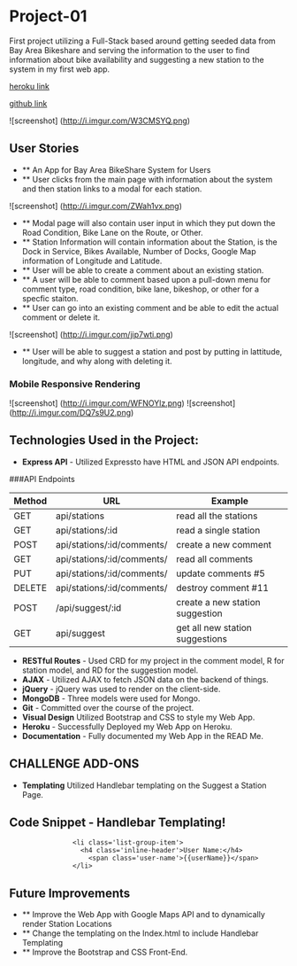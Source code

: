 # Project-01
First project utilizing a Full-Stack based around getting seeded data from Bay Area Bikeshare and serving the information to the user to find information about bike availability and suggesting a new station to the system in my first web app.

[heroku link](https://fast-depths-9180.herokuapp.com/)

[github link](https://github.com/trebloc/project-01)

![screenshot]
(http://i.imgur.com/W3CMSYQ.png)

## User Stories
* ** An App for Bay Area BikeShare System for Users
* ** User clicks from the main page with information about the system and then station links to a modal for each station.

![screenshot]
(http://i.imgur.com/ZWah1vx.png)

* ** Modal page will also contain user input in which they put down the Road Condition, Bike Lane on the Route, or Other.
* ** Station Information will contain information about the Station, is the Dock in Service, Bikes Available, Number of Docks, Google Map information of Longitude and Latitude.
* ** User will be able to create a comment about an existing station.
* ** A user will be able to comment based upon a pull-down menu for comment type, road condition, bike lane, bikeshop, or other for a specfic staiton.
*  ** User can go into an existing comment and be able to edit the actual comment or delete it.

![screenshot]
(http://i.imgur.com/jip7wti.png)

*  ** User will be able to suggest a station and post by putting in lattitude, longitude, and why along with deleting it.

### Mobile Responsive Rendering
![screenshot]
(http://i.imgur.com/WFNOYlz.png)
![screenshot]
(http://i.imgur.com/DQ7s9U2.png)

## Technologies Used in the Project:

* **Express API** - Utilized Expressto have HTML and JSON API endpoints.

###API Endpoints

Method | URL | Example
--- | --- | --- 
GET	| api/stations | read all the stations
GET	| api/stations/:id | read a single station
POST | api/stations/:id/comments/ | create a new comment
GET	| api/stations/:id/comments/ | read all comments
PUT	| api/stations/:id/comments/ | update comments #5
DELETE | api/stations/:id/comments/	| destroy comment #11
POST | /api/suggest/:id | create a new station suggestion
GET	| api/suggest |	get all new station suggestions 

* **RESTful Routes** - Used CRD for my project in the comment model, R for station model, and RD for the suggestion model.
* **AJAX** - Utilized AJAX to fetch JSON data on the backend of things.
* **jQuery** - jQuery was used to render on the client-side.
* **MongoDB** - Three models were used for Mongo.
* **Git** - Committed over the course of the project.
* **Visual Design** Utilized Bootstrap and CSS to style my Web App.
* **Heroku** - Successfully Deployed my Web App on Heroku.
* **Documentation** - Fully documented my Web App in the READ Me.

## CHALLENGE ADD-ONS
* **Templating** Utilized Handlebar templating on the Suggest a Station Page.

## Code Snippet - Handlebar Templating!
  ```              
                  <li class='list-group-item'>
                    <h4 class='inline-header'>User Name:</h4>
                      <span class='user-name'>{{userName}}</span>
                  </li>
  ```                
## Future Improvements
* ** Improve the Web App with Google Maps API and to dynamically render Station Locations
* ** Change the templating on the Index.html to include Handlebar Templating
* ** Improve the Bootstrap and CSS Front-End.

